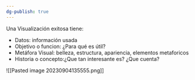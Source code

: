 ```yaml
---
dg-publish: true
---
```

Una Visualización exitosa tiene: 
- Datos: información usada
- Objetivo o funcion: ¿Para qué es útil?
- Metáfora Visual: belleza, estructura, apariencia, elementos metaforicos
- Historia o concepto:¿Que tan interesante es? ¿Que cuenta?

![[Pasted image 20230904135555.png]]
